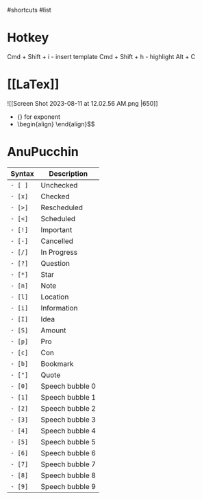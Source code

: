 #shortcuts #list
# Hotkey
Cmd + Shift + i - insert template
Cmd + Shift + h - highlight
Alt + C 
# [[LaTex]] 
![[Screen Shot 2023-08-11 at 12.02.56 AM.png |650]]
- {} for exponent
- \begin{align} \end{align}$$
# AnuPucchin
|Syntax|Description|
|---|---|
|`- [ ]`|Unchecked|
|`- [x]`|Checked|
|`- [>]`|Rescheduled|
|`- [<]`|Scheduled|
|`- [!]`|Important|
|`- [-]`|Cancelled|
|`- [/]`|In Progress|
|`- [?]`|Question|
|`- [*]`|Star|
|`- [n]`|Note|
|`- [l]`|Location|
|`- [i]`|Information|
|`- [I]`|Idea|
|`- [S]`|Amount|
|`- [p]`|Pro|
|`- [c]`|Con|
|`- [b]`|Bookmark|
|`- ["]`|Quote|
|`- [0]`|Speech bubble 0|
|`- [1]`|Speech bubble 1|
|`- [2]`|Speech bubble 2|
|`- [3]`|Speech bubble 3|
|`- [4]`|Speech bubble 4|
|`- [5]`|Speech bubble 5|
|`- [6]`|Speech bubble 6|
|`- [7]`|Speech bubble 7|
|`- [8]`|Speech bubble 8|
|`- [9]`|Speech bubble 9|

### [](https://github.com/AnubisNekhet/AnuPpuccin#colorful-frames)